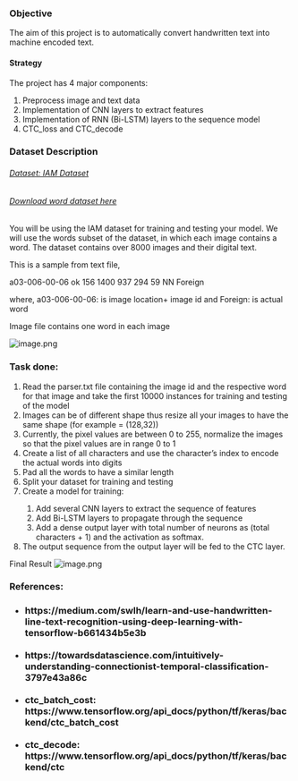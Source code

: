 <h3>Objective</h3>
<p>The aim of this project is to automatically convert handwritten text into machine encoded text.</p>
<h4>Strategy </h4>
<p>The project has 4 major components: </p>
<ol>
<li>Preprocess image and text data</li>
<li>Implementation of CNN layers to extract features</li>
<li>Implementation of RNN (Bi-LSTM) layers to the sequence model</li>
<li>CTC_loss and CTC_decode</li>
</ol>
<h3>Dataset Description </h3>
<h6><a href="https://fki.tic.heia-fr.ch/databases/iam-handwriting-database#:~:text=The%20IAM%20Handwriting%20Database%20contains,1%5D%20at%20the%20ICDAR%201999.&text=The%20IAM%2Ddatabase%20as%20of,is%20described%20in%20%5B4%5D.">Dataset: IAM Dataset</a> </h6>
<h6><a href="https://drive.google.com/file/d/1idCx6pr1ptmHrEHjbbiQxF4xoCZ9dNtv/view">Download word dataset here</a></h6>
<p>You will be using the IAM dataset for training and testing your model. We will use the words 
subset of the dataset, in which each image contains a word. The dataset contains over 8000 
images and their digital text.</p>
<p>This is a sample from text file,</p>
<p>a03-006-00-06 ok 156 1400 937 294 59 NN Foreign </p>
where, a03-006-00-06: is image location+ image id
 and Foreign: is actual word
<p>Image file contains one word in each image</p>

![image.png](attachment:image.png)
<h3>Task done: </h3>
<ol>
<li>Read the parser.txt file containing the image id and the respective word for that image 
and take the first 10000 instances for training and testing of the model</li>
<li>Images can be of different shape thus resize all your images to have the same shape (for 
example = (128,32))</li>
<li>Currently, the pixel values are between 0 to 255, normalize the images so that the pixel 
values are in range 0 to 1</li>
<li>Create a list of all characters and use the character’s index to encode the actual words 
into digits</li>
<li>Pad all the words to have a similar length</li>
<li>Split your dataset for training and testing</li>
<li>Create a model for training:</li>
<ol>
<li>Add several CNN layers to extract the sequence of features</li>
<li>Add Bi-LSTM layers to propagate through the sequence</li>
<li>Add a dense output layer with total number of neurons as (total characters + 1) and the activation as softmax.</li>
</ol>
<li>The output sequence from the output layer will be fed to the CTC layer.
</ol>

Final Result
![image.png](attachment:image.png)

<h3>References:<h3>
<ul>
<li>https://medium.com/swlh/learn-and-use-handwritten-line-text-recognition-using-deep-learning-with-tensorflow-b661434b5e3b</li>
<br>
<li>https://towardsdatascience.com/intuitively-understanding-connectionist-temporal-classification-3797e43a86c</li>
<br>
<li>ctc_batch_cost: https://www.tensorflow.org/api_docs/python/tf/keras/backend/ctc_batch_cost</li>
<br>
<li>ctc_decode: https://www.tensorflow.org/api_docs/python/tf/keras/backend/ctc</li>
</ul>